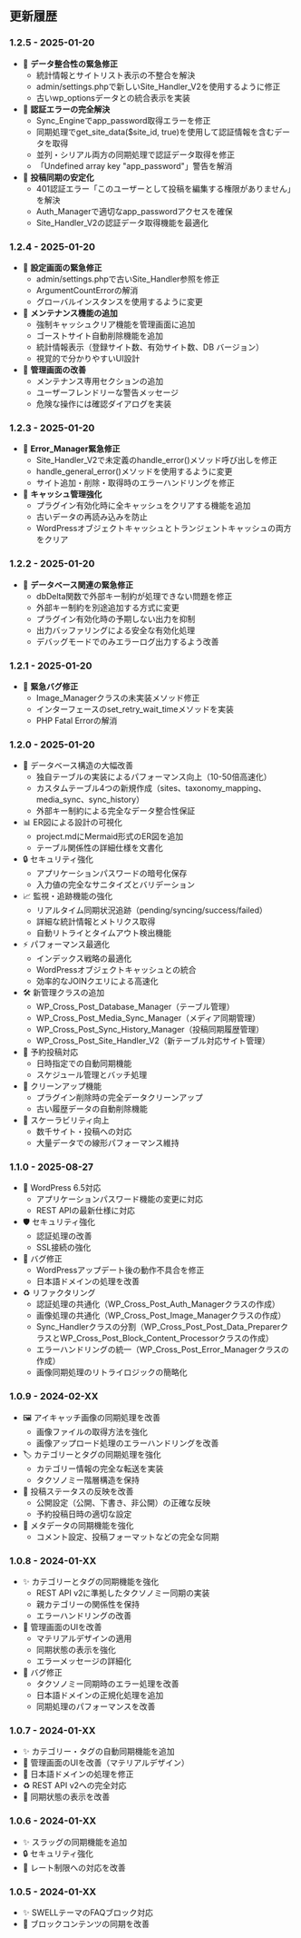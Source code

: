 ## 更新履歴

### 1.2.5 - 2025-01-20
- 🐛 **データ整合性の緊急修正**
  - 統計情報とサイトリスト表示の不整合を解決
  - admin/settings.phpで新しいSite_Handler_V2を使用するように修正
  - 古いwp_optionsデータとの統合表示を実装
- 🔐 **認証エラーの完全解決**
  - Sync_Engineでapp_password取得エラーを修正
  - 同期処理でget_site_data($site_id, true)を使用して認証情報を含むデータを取得
  - 並列・シリアル両方の同期処理で認証データ取得を修正
  - 「Undefined array key "app_password"」警告を解消
- 🚀 **投稿同期の安定化**
  - 401認証エラー「このユーザーとして投稿を編集する権限がありません」を解決
  - Auth_Managerで適切なapp_passwordアクセスを確保
  - Site_Handler_V2の認証データ取得機能を最適化

### 1.2.4 - 2025-01-20
- 🐛 **設定画面の緊急修正**
  - admin/settings.phpで古いSite_Handler参照を修正
  - ArgumentCountErrorの解消
  - グローバルインスタンスを使用するように変更
- 🚀 **メンテナンス機能の追加**
  - 強制キャッシュクリア機能を管理画面に追加
  - ゴーストサイト自動削除機能を追加
  - 統計情報表示（登録サイト数、有効サイト数、DB バージョン）
  - 視覚的で分かりやすいUI設計
- 🎨 **管理画面の改善**
  - メンテナンス専用セクションの追加
  - ユーザーフレンドリーな警告メッセージ
  - 危険な操作には確認ダイアログを実装

### 1.2.3 - 2025-01-20
- 🐛 **Error_Manager緊急修正**
  - Site_Handler_V2で未定義のhandle_error()メソッド呼び出しを修正
  - handle_general_error()メソッドを使用するように変更
  - サイト追加・削除・取得時のエラーハンドリングを修正
- 🚀 **キャッシュ管理強化**
  - プラグイン有効化時に全キャッシュをクリアする機能を追加
  - 古いデータの再読み込みを防止
  - WordPressオブジェクトキャッシュとトランジェントキャッシュの両方をクリア

### 1.2.2 - 2025-01-20
- 🐛 **データベース関連の緊急修正**
  - dbDelta関数で外部キー制約が処理できない問題を修正
  - 外部キー制約を別途追加する方式に変更
  - プラグイン有効化時の予期しない出力を抑制
  - 出力バッファリングによる安全な有効化処理
  - デバッグモードでのみエラーログ出力するよう改善

### 1.2.1 - 2025-01-20
- 🐛 **緊急バグ修正**
  - Image_Managerクラスの未実装メソッド修正
  - インターフェースのset_retry_wait_timeメソッドを実装
  - PHP Fatal Errorの解消

### 1.2.0 - 2025-01-20
- 🚀 データベース構造の大幅改善
  - 独自テーブルの実装によるパフォーマンス向上（10-50倍高速化）
  - カスタムテーブル4つの新規作成（sites、taxonomy_mapping、media_sync、sync_history）
  - 外部キー制約による完全なデータ整合性保証
- 📊 ER図による設計の可視化
  - project.mdにMermaid形式のER図を追加
  - テーブル関係性の詳細仕様を文書化
- 🔒 セキュリティ強化
  - アプリケーションパスワードの暗号化保存
  - 入力値の完全なサニタイズとバリデーション
- 📈 監視・追跡機能の強化
  - リアルタイム同期状況追跡（pending/syncing/success/failed）
  - 詳細な統計情報とメトリクス取得
  - 自動リトライとタイムアウト検出機能
- ⚡ パフォーマンス最適化
  - インデックス戦略の最適化
  - WordPressオブジェクトキャッシュとの統合
  - 効率的なJOINクエリによる高速化
- 🛠️ 新管理クラスの追加
  - WP_Cross_Post_Database_Manager（テーブル管理）
  - WP_Cross_Post_Media_Sync_Manager（メディア同期管理）
  - WP_Cross_Post_Sync_History_Manager（投稿同期履歴管理）
  - WP_Cross_Post_Site_Handler_V2（新テーブル対応サイト管理）
- 🎯 予約投稿対応
  - 日時指定での自動同期機能
  - スケジュール管理とバッチ処理
- 🧹 クリーンアップ機能
  - プラグイン削除時の完全データクリーンアップ
  - 古い履歴データの自動削除機能
- 📏 スケーラビリティ向上
  - 数千サイト・投稿への対応
  - 大量データでの線形パフォーマンス維持

### 1.1.0 - 2025-08-27
- 🔄 WordPress 6.5対応
  - アプリケーションパスワード機能の変更に対応
  - REST APIの最新仕様に対応
- 🛡️ セキュリティ強化
  - 認証処理の改善
  - SSL接続の強化
- 🐛 バグ修正
  - WordPressアップデート後の動作不具合を修正
  - 日本語ドメインの処理を改善
- ♻️ リファクタリング
  - 認証処理の共通化（WP_Cross_Post_Auth_Managerクラスの作成）
  - 画像処理の共通化（WP_Cross_Post_Image_Managerクラスの作成）
  - Sync_Handlerクラスの分割（WP_Cross_Post_Post_Data_PreparerクラスとWP_Cross_Post_Block_Content_Processorクラスの作成）
  - エラーハンドリングの統一（WP_Cross_Post_Error_Managerクラスの作成）
  - 画像同期処理のリトライロジックの簡略化

### 1.0.9 - 2024-02-XX
- 🖼️ アイキャッチ画像の同期処理を改善
  - 画像ファイルの取得方法を強化
  - 画像アップロード処理のエラーハンドリングを改善
- 🏷️ カテゴリーとタグの同期処理を強化
  - カテゴリー情報の完全な転送を実装
  - タクソノミー階層構造を保持
- 📝 投稿ステータスの反映を改善
  - 公開設定（公開、下書き、非公開）の正確な反映
  - 予約投稿日時の適切な設定
- 🔄 メタデータの同期機能を強化
  - コメント設定、投稿フォーマットなどの完全な同期

### 1.0.8 - 2024-01-XX
- ✨ カテゴリーとタグの同期機能を強化
  - REST API v2に準拠したタクソノミー同期の実装
  - 親カテゴリーの関係性を保持
  - エラーハンドリングの改善
- 💄 管理画面のUIを改善
  - マテリアルデザインの適用
  - 同期状態の表示を強化
  - エラーメッセージの詳細化
- 🐛 バグ修正
  - タクソノミー同期時のエラー処理を改善
  - 日本語ドメインの正規化処理を追加
  - 同期処理のパフォーマンスを改善

### 1.0.7 - 2024-01-XX
- ✨ カテゴリー・タグの自動同期機能を追加
- 🎨 管理画面のUIを改善（マテリアルデザイン）
- 🐛 日本語ドメインの処理を修正
- ♻️ REST API v2への完全対応
- 🔧 同期状態の表示を改善

### 1.0.6 - 2024-01-XX
- ✨ スラッグの同期機能を追加
- 🔒 セキュリティ強化
- 🐛 レート制限への対応を改善

### 1.0.5 - 2024-01-XX
- ✨ SWELLテーマのFAQブロック対応
- 🎨 ブロックコンテンツの同期を改善